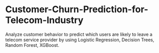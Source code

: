 # Customer-Churn-Prediction-for-Telecom-Industry
Analyze customer behavior to predict which users are likely to leave a telecom service provider by using Logistic Regression, Decision Trees, Random Forest, XGBoost.  
